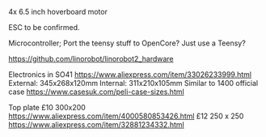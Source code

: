 

4x 6.5 inch hoverboard motor

ESC to be confirmed. 

Microcontroller; Port the teensy stuff to OpenCore? Just use a Teensy?

https://github.com/linorobot/linorobot2_hardware

Electronics in SO41 https://www.aliexpress.com/item/33026233999.html 
External: 345x268x120mm
Internal: 311x210x105mm
Similar to 1400 official case https://www.casesuk.com/peli-case-sizes.html

Top plate 
£10 300x200 https://www.aliexpress.com/item/4000580853426.html
£12 250 x 250 https://www.aliexpress.com/item/32881234332.html
